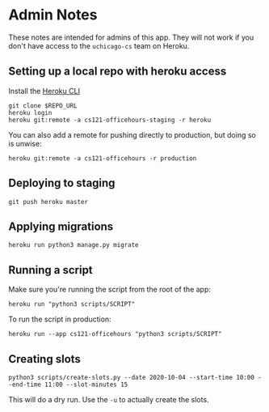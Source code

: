 Admin Notes
===========

These notes are intended for admins of this app. They will not work if you don't have access to the `uchicago-cs` team on Heroku.

Setting up a local repo with heroku access
------------------------------------------

Install the [Heroku CLI](https://devcenter.heroku.com/articles/heroku-cli)

    git clone $REPO_URL
    heroku login
    heroku git:remote -a cs121-officehours-staging -r heroku
    
You can also add a remote for pushing directly to production, but doing so is unwise:
    
    heroku git:remote -a cs121-officehours -r production

Deploying to staging
--------------------

    git push heroku master
    
Applying migrations
-------------------

    heroku run python3 manage.py migrate
    
Running a script
----------------

Make sure you're running the script from the root of the app:

    heroku run "python3 scripts/SCRIPT"
    
To run the script in production:

    heroku run --app cs121-officehours "python3 scripts/SCRIPT"

    
Creating slots
--------------

    python3 scripts/create-slots.py --date 2020-10-04 --start-time 10:00 --end-time 11:00 --slot-minutes 15
    
This will do a dry run. Use the `-u` to actually create the slots.